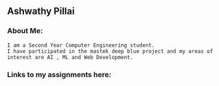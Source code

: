 ## Ashwathy Pillai

### About Me:
    I am a Second Year Computer Engineering student.
    I have participated in the mastek deep blue project and my areas of interest are AI , ML and Web Development.

### Links to my assignments here:

<!--
Building To Do lists in GitHub Markdown
- [ ] This task is not completed
- [ ] This task is completed
-->

<!-- Add Your assignments as a To Do List -->
